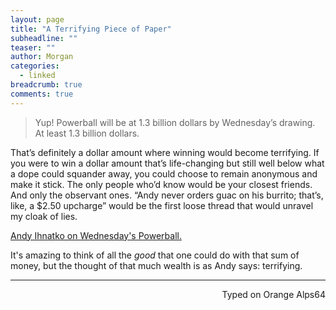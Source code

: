 ```yaml
---
layout: page
title: "A Terrifying Piece of Paper"
subheadline: ""
teaser: ""
author: Morgan
categories:
  - linked
breadcrumb: true
comments: true
---
```


> Yup! Powerball will be at 1.3 billion dollars by Wednesday’s drawing. At least 1.3 billion dollars.  
>  
That’s definitely a dollar amount where winning would become terrifying. If you were to win a dollar amount that’s life-changing but still well below what a dope could squander away, you could choose to remain anonymous and make it stick. The only people who’d know would be your closest friends. And only the observant ones. “Andy never orders guac on his burrito; that’s, like, a $2.50 upcharge” would be the first loose thread that would unravel my cloak of lies.

[Andy Ihnatko on Wednesday's Powerball.](http://ihnatko.com/2016/01/10/who-wants-to-be-a-billionaire/)

It's amazing to think of all the _good_ that one could do with that sum of money, but the thought of that much wealth is as Andy says: terrifying.

 ---
<p align="right">Typed on Orange Alps64</p>
